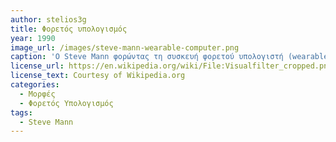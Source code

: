 ```yaml
---
author: stelios3g
title: Φορετός υπολογισμός 
year: 1990
image_url: /images/steve-mann-wearable-computer.png
caption: 'Ο Steve Mann φορώντας τη συσκευή φορετού υπολογιστή (wearable computer) που κατασκεύασε.'
license_url: https://en.wikipedia.org/wiki/File:Visualfilter_cropped.png
license_text: Courtesy of Wikipedia.org
categories:
  - Μορφές 
  - Φορετός Υπολογισμός
tags:
  - Steve Mann
---
```

